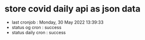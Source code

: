 # store covid daily api as json data

- last cronjob : Monday, 30 May 2022 13:39:33
- status og cron : success
- status daily cron : success
      
      